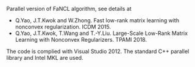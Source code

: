 Parallel version of FaNCL algorithm, see details at

- Q.Yao, J.T.Kwok and W.Zhong. Fast low-rank matrix learning with nonconvex regularization. ICDM 2015.
- Q.Yao, J.T.Kwok, T.Wang and T.-Y.Liu. Large-Scale Low-Rank Matrix Learning with Nonconvex Regularizers. TPAMI 2018.

The code is complied with Visual Studio 2012. The standard C++ parallel library and Intel MKL are used.
